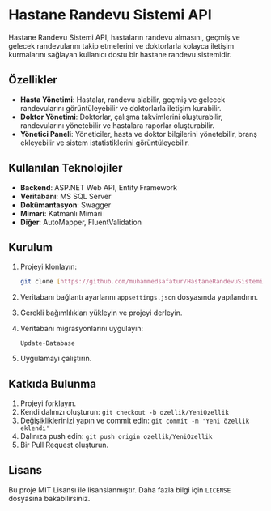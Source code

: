 # Hastane Randevu Sistemi API

Hastane Randevu Sistemi API, hastaların randevu almasını, geçmiş ve gelecek randevularını takip etmelerini ve doktorlarla kolayca iletişim kurmalarını sağlayan kullanıcı dostu bir hastane randevu sistemidir.

## Özellikler

*   **Hasta Yönetimi**: Hastalar, randevu alabilir, geçmiş ve gelecek randevularını görüntüleyebilir ve doktorlarla iletişim kurabilir.
*   **Doktor Yönetimi**: Doktorlar, çalışma takvimlerini oluşturabilir, randevularını yönetebilir ve hastalara raporlar oluşturabilir.
*   **Yönetici Paneli**: Yöneticiler, hasta ve doktor bilgilerini yönetebilir, branş ekleyebilir ve sistem istatistiklerini görüntüleyebilir.

## Kullanılan Teknolojiler

*   **Backend**: ASP.NET Web API, Entity Framework
*   **Veritabanı**: MS SQL Server
*   **Dokümantasyon**: Swagger
*   **Mimari**: Katmanlı Mimari
*   **Diğer**: AutoMapper, FluentValidation

## Kurulum

1.  Projeyi klonlayın:

    ```bash
    git clone [https://github.com/muhammedsafatur/HastaneRandevuSistemiAPI.git](https://github.com/muhammedsafatur/HastaneRandevuSistemiAPI.git)
    ```

2.  Veritabanı bağlantı ayarlarını `appsettings.json` dosyasında yapılandırın.

3.  Gerekli bağımlılıkları yükleyin ve projeyi derleyin.

4.  Veritabanı migrasyonlarını uygulayın:

    ```
    Update-Database
    ```

5.  Uygulamayı çalıştırın.

## Katkıda Bulunma

1.  Projeyi forklayın.
2.  Kendi dalınızı oluşturun: `git checkout -b ozellik/YeniOzellik`
3.  Değişikliklerinizi yapın ve commit edin: `git commit -m 'Yeni özellik eklendi'`
4.  Dalınıza push edin: `git push origin ozellik/YeniOzellik`
5.  Bir Pull Request oluşturun.

## Lisans

Bu proje MIT Lisansı ile lisanslanmıştır. Daha fazla bilgi için `LICENSE` dosyasına bakabilirsiniz.
